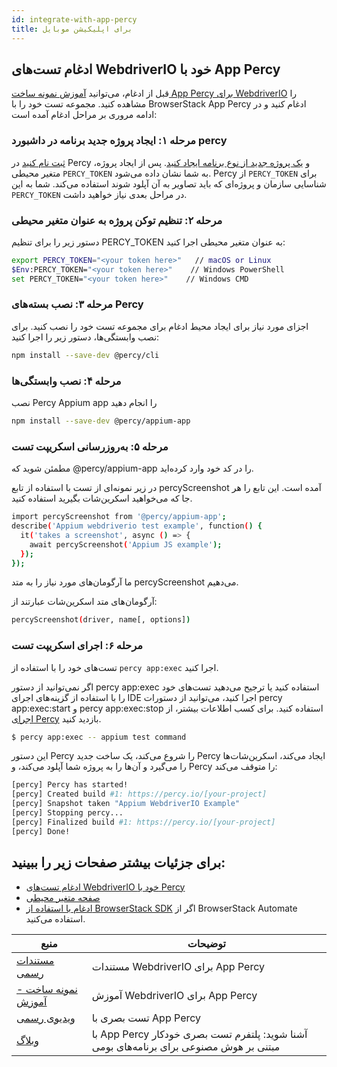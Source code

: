 ```yaml
---
id: integrate-with-app-percy
title: برای اپلیکیشن موبایل
---
```


## ادغام تست‌های WebdriverIO خود با App Percy

قبل از ادغام، می‌توانید [آموزش نمونه ساخت App Percy برای WebdriverIO](https://www.browserstack.com/docs/app-percy/sample-build/webdriverio-javascript/?utm_source=webdriverio&utm_medium=partnered&utm_campaign=documentation) را مشاهده کنید.
مجموعه تست خود را با BrowserStack App Percy ادغام کنید و در ادامه مروری بر مراحل ادغام آمده است:

### مرحله ۱: ایجاد پروژه جدید برنامه در داشبورد percy

[ثبت نام کنید](https://percy.io/signup/?utm_source=webdriverio&utm_medium=partnered&utm_campaign=documentation) در Percy و [یک پروژه جدید از نوع برنامه ایجاد کنید](https://www.browserstack.com/docs/app-percy/get-started/create-project/?utm_source=webdriverio&utm_medium=partnered&utm_campaign=documentation). پس از ایجاد پروژه، متغیر محیطی `PERCY_TOKEN` به شما نشان داده می‌شود. Percy از `PERCY_TOKEN` برای شناسایی سازمان و پروژه‌ای که باید تصاویر به آن آپلود شوند استفاده می‌کند. شما به این `PERCY_TOKEN` در مراحل بعدی نیاز خواهید داشت.

### مرحله ۲: تنظیم توکن پروژه به عنوان متغیر محیطی

دستور زیر را برای تنظیم PERCY_TOKEN به عنوان متغیر محیطی اجرا کنید:

```sh
export PERCY_TOKEN="<your token here>"   // macOS or Linux
$Env:PERCY_TOKEN="<your token here>"    // Windows PowerShell
set PERCY_TOKEN="<your token here>"    // Windows CMD
```

### مرحله ۳: نصب بسته‌های Percy

اجزای مورد نیاز برای ایجاد محیط ادغام برای مجموعه تست خود را نصب کنید.
برای نصب وابستگی‌ها، دستور زیر را اجرا کنید:

```sh
npm install --save-dev @percy/cli
```

### مرحله ۴: نصب وابستگی‌ها

نصب Percy Appium app را انجام دهید

```sh
npm install --save-dev @percy/appium-app
```

### مرحله ۵: به‌روزرسانی اسکریپت تست
مطمئن شوید که @percy/appium-app را در کد خود وارد کرده‌اید.

در زیر نمونه‌ای از تست با استفاده از تابع percyScreenshot آمده است. این تابع را هر جا که می‌خواهید اسکرین‌شات بگیرید استفاده کنید.

```sh
import percyScreenshot from '@percy/appium-app';
describe('Appium webdriverio test example', function() {
  it('takes a screenshot', async () => {
    await percyScreenshot('Appium JS example');
  });
});
```
ما آرگومان‌های مورد نیاز را به متد percyScreenshot می‌دهیم.

آرگومان‌های متد اسکرین‌شات عبارتند از:

```sh
percyScreenshot(driver, name[, options])
```
### مرحله ۶: اجرای اسکریپت تست

تست‌های خود را با استفاده از `percy app:exec` اجرا کنید.

اگر نمی‌توانید از دستور percy app:exec استفاده کنید یا ترجیح می‌دهید تست‌های خود را با استفاده از گزینه‌های اجرای IDE اجرا کنید، می‌توانید از دستورات percy app:exec:start و percy app:exec:stop استفاده کنید. برای کسب اطلاعات بیشتر، از [اجرای Percy](https://www.browserstack.com/docs/app-percy/references/commands/?utm_source=webdriverio&utm_medium=partnered&utm_campaign=documentation) بازدید کنید.

```sh
$ percy app:exec -- appium test command
```
این دستور Percy را شروع می‌کند، یک ساخت جدید Percy ایجاد می‌کند، اسکرین‌شات‌ها را می‌گیرد و آن‌ها را به پروژه شما آپلود می‌کند، و Percy را متوقف می‌کند:


```sh
[percy] Percy has started!
[percy] Created build #1: https://percy.io/[your-project]
[percy] Snapshot taken "Appium WebdriverIO Example"
[percy] Stopping percy...
[percy] Finalized build #1: https://percy.io/[your-project]
[percy] Done!
```

## برای جزئیات بیشتر صفحات زیر را ببینید:
- [ادغام تست‌های WebdriverIO خود با Percy](https://www.browserstack.com/docs/app-percy/integrate/webdriverio-javascript/?utm_source=webdriverio&utm_medium=partnered&utm_campaign=documentation)
- [صفحه متغیر محیطی](https://www.browserstack.com/docs/app-percy/get-started/set-env-var/?utm_source=webdriverio&utm_medium=partnered&utm_campaign=documentation)
- [ادغام با استفاده از BrowserStack SDK](https://www.browserstack.com/docs/app-percy/integrate-bstack-sdk/webdriverio/?utm_source=webdriverio&utm_medium=partnered&utm_campaign=documentation) اگر از BrowserStack Automate استفاده می‌کنید.


| منبع                                                                                                                                                            | توضیحات                       |
|---------------------------------------------------------------------------------------------------------------------------------------------------------------------|-----------------------------------|
| [مستندات رسمی](https://www.browserstack.com/docs/app-percy/integrate/webdriverio-javascript/?utm_source=webdriverio&utm_medium=partnered&utm_campaign=documentation)             | مستندات WebdriverIO برای App Percy |
| [نمونه ساخت - آموزش](https://www.browserstack.com/docs/app-percy/sample-build/webdriverio-javascript/?utm_source=webdriverio&utm_medium=partnered&utm_campaign=documentation) | آموزش WebdriverIO برای App Percy      |
| [ویدیوی رسمی](https://youtu.be/a4I_RGFdwvc/?utm_source=webdriverio&utm_medium=partnered&utm_campaign=documentation)                                              | تست بصری با App Percy         |
| [وبلاگ](https://www.browserstack.com/blog/product-launch-app-percy/?utm_source=webdriverio&utm_medium=partnered&utm_campaign=documentation)                    | با App Percy آشنا شوید: پلتفرم تست بصری خودکار مبتنی بر هوش مصنوعی برای برنامه‌های بومی    |
